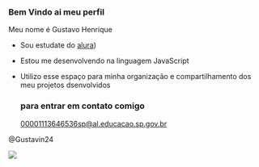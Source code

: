 ### Bem Vindo ai meu perfil

Meu nome é Gustavo Henrique

- Sou estudate do [alura](https://www.alura.com.br))
- Estou me desenvolvendo na linguagem JavaScript
- Utilizo esse espaço para minha organização e compartilhamento dos meu projetos dsenvolvidos

  ### para entrar em contato comigo
  00001113646536sp@al.educacao.sp.gov.br

@Gustavin24

  ![](https://tenor.com/c0DuSDwLNxH.gif)
